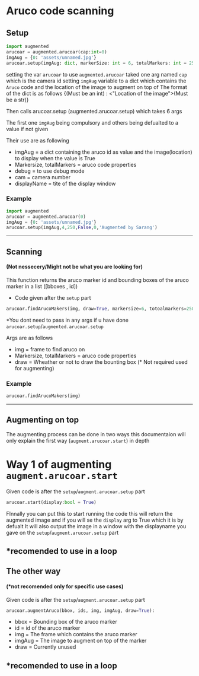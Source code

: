 # Aruco code scanning 
## Setup
```py
import augmented
arucoar = augmented.arucoar(cap:int=0)
imgAug = {0: 'assets/unnamed.jpg'}
arucoar.setup(imgAug: dict, markerSize: int = 6, totalMarkers: int = 250, debug: bool = True, cam: int = 0, displayName: str = 'Augmented by Sarang')
```
setting the var `arucoar` to use `augmented.arucoar` taked one arg named `cap` which is the camera id
setting `imgAug` variable to a dict which contains the `Aruco` code and the location of the image to augment on top of 
The format of the dict is as follows 
{<id of the aruco code>(Must be an int) : <"Location of the image">(Must be a str)}

Then calls arucoar.setup (augmented.arucoar.setup) which takes 6 args 

The first one `imgAug` being compulsory and others being defualted to a value if not given

Their use are as following

- imgAug = a dict containing the aruco id as value and the image(location) to display when the value is True
- Markersize, totalMarkers = aruco code properties
- debug = to use debug mode
- cam = camera number
- displayName = tite of the display window


### Example
```py
import augmented
arucoar = augmented.arucoar(0)
imgAug = {0: 'assets/unnamed.jpg'}
arucoar.setup(imgAug,4,250,False,0,'Augmented by Sarang')
```
--------

## Scanning 
#### (Not nessecery/Might not be what you are looking for)
This function returns the aruco marker id and bounding boxes of the aruco marker in a list ([bboxes , id])
* Code given after the `setup` part
```py
arucoar.findArucoMakers(img, draw=True, markersize=6, totoalmarkers=250
```
*You dont need to pass in any args if u have done `arucoar.setup`/`augmented.arucoar.setup`

Args are as follows 
- img = frame to find aruco on
- Markersize, totalMarkers = aruco code properties
- draw = Wheather or not to draw the bounting box (* Not required used for augmenting)

### Example
```py
arucoar.findArucoMakers(img)
```
--------------

## Augmenting on top
The augmenting process can be done in two ways this documentaion will only explain the first way (`augment.arucoar.start`) in depth 

# Way 1 of augmenting `augment.arucoar.start`
Given code is after the `setup`/`augment.arucoar.setup` part
```py
arucoar.start(display:bool = True)
```
FInnally you can put this to start running the code 
this will return the augmented image and if you will se the `display` arg to True which it is by defualt 
It will also output the image in a window with the displayname you gave on the `setup`/`augment.arucoar.setup` part
## *recomended to use in a loop

## The other way 
#### (*not recomended only for specific use cases)
Given code is after the `setup`/`augment.arucoar.setup` part
```py
arucoar.augmentAruco(bbox, ids, img, imgAug, draw=True):
```
- bbox  = Bounding box of the aruco marker 
- id = id of the aruco marker
- img = The frame which contains the aruco marker
- imgAug = The image to augment on top of the marker 
- draw = Currently unused 
## *recomended to use in a loop
